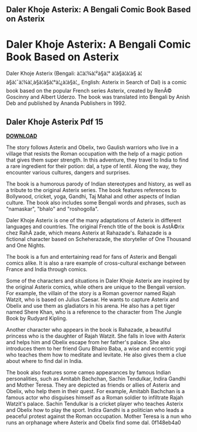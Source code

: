 ## Daler Khoje Asterix: A Bengali Comic Book Based on Asterix

  
# Daler Khoje Asterix: A Bengali Comic Book Based on Asterix
 
Daler Khoje Asterix (Bengali: à¦¦à¦¾à¦²à§à¦° à¦à§à¦à¦à§ à¦à§à¦¯à¦¾à¦¸à§à¦à§à¦°à¦¿à¦à§à¦¸, English: Asterix in Search of Dal) is a comic book based on the popular French series Asterix, created by RenÃ© Goscinny and Albert Uderzo. The book was translated into Bengali by Anish Deb and published by Ananda Publishers in 1992.
 
## Daler Khoje Asterix Pdf 15


[**DOWNLOAD**](https://www.google.com/url?q=https%3A%2F%2Fblltly.com%2F2tKCp7&sa=D&sntz=1&usg=AOvVaw3EGRiPHpvOzaRTYkDmvyf3)

 
The story follows Asterix and Obelix, two Gaulish warriors who live in a village that resists the Roman occupation with the help of a magic potion that gives them super strength. In this adventure, they travel to India to find a rare ingredient for their potion: dal, a type of lentil. Along the way, they encounter various cultures, dangers and surprises.
 
The book is a humorous parody of Indian stereotypes and history, as well as a tribute to the original Asterix series. The book features references to Bollywood, cricket, yoga, Gandhi, Taj Mahal and other aspects of Indian culture. The book also includes some Bengali words and phrases, such as "namaskar", "bhalo" and "roshogolla".
 
Daler Khoje Asterix is one of the many adaptations of Asterix in different languages and countries. The original French title of the book is AstÃ©rix chez RahÃ zade, which means Asterix at Rahazade's. Rahazade is a fictional character based on Scheherazade, the storyteller of One Thousand and One Nights.
 
The book is a fun and entertaining read for fans of Asterix and Bengali comics alike. It is also a rare example of cross-cultural exchange between France and India through comics.

Some of the characters and situations in Daler Khoje Asterix are inspired by the original Asterix comics, while others are unique to the Bengali version. For example, the villain of the story is a Roman governor named Rajah Watzit, who is based on Julius Caesar. He wants to capture Asterix and Obelix and use them as gladiators in his arena. He also has a pet tiger named Shere Khan, who is a reference to the character from The Jungle Book by Rudyard Kipling.
 
Another character who appears in the book is Rahazade, a beautiful princess who is the daughter of Rajah Watzit. She falls in love with Asterix and helps him and Obelix escape from her father's palace. She also introduces them to her friend Guru Bhairo Baba, a wise and eccentric yogi who teaches them how to meditate and levitate. He also gives them a clue about where to find dal in India.
 
The book also features some cameo appearances by famous Indian personalities, such as Amitabh Bachchan, Sachin Tendulkar, Indira Gandhi and Mother Teresa. They are depicted as friends or allies of Asterix and Obelix, who help them in their quest. For example, Amitabh Bachchan is a famous actor who disguises himself as a Roman soldier to infiltrate Rajah Watzit's palace. Sachin Tendulkar is a cricket player who teaches Asterix and Obelix how to play the sport. Indira Gandhi is a politician who leads a peaceful protest against the Roman occupation. Mother Teresa is a nun who runs an orphanage where Asterix and Obelix find some dal.
 0f148eb4a0
